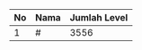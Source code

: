 | No | Nama            | Jumlah Level |
|----|-----------------|--------------|
| 1  | #    |    3556        |

